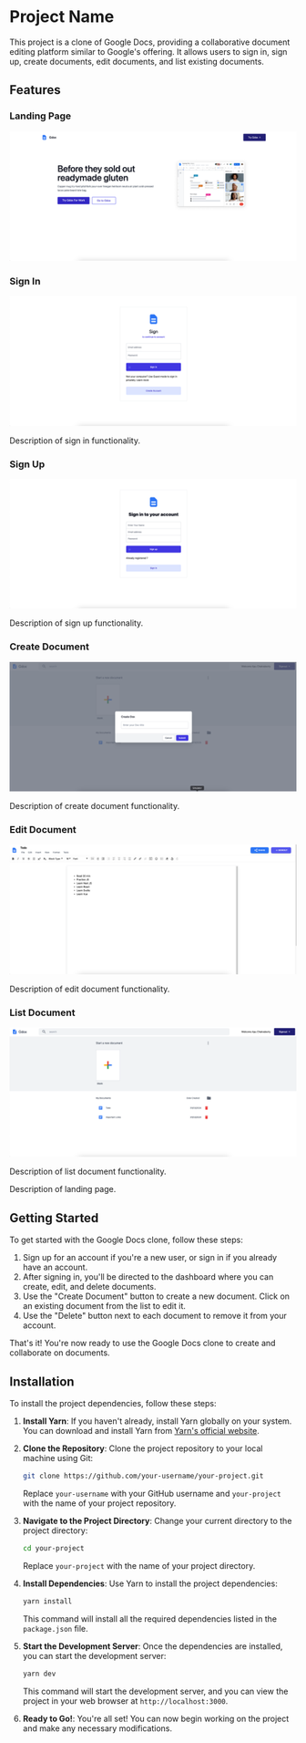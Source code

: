 # Project Name

This project is a clone of Google Docs, providing a collaborative document editing platform similar to Google's offering. It allows users to sign in, sign up, create documents, edit documents, and list existing documents.

## Features

### Landing Page

![Landing Page](./landing.png)

### Sign In

![Sign In](./signin.png)

Description of sign in functionality.

### Sign Up

![Sign Up](./signup.png)

Description of sign up functionality.

### Create Document

![Create Document](./createdoc.png)

Description of create document functionality.

### Edit Document

![Edit Document](./editdoc.png)

Description of edit document functionality.

### List Document

![List Document](./listdoc.png)

Description of list document functionality.

Description of landing page.

## Getting Started

To get started with the Google Docs clone, follow these steps:

1. Sign up for an account if you're a new user, or sign in if you already have an account.
2. After signing in, you'll be directed to the dashboard where you can create, edit, and delete documents.
3. Use the "Create Document" button to create a new document.
   Click on an existing document from the list to edit it.
4. Use the "Delete" button next to each document to remove it from your account.

That's it! You're now ready to use the Google Docs clone to create and collaborate on documents.

## Installation

To install the project dependencies, follow these steps:

1. **Install Yarn**: If you haven't already, install Yarn globally on your system. You can download and install Yarn from [Yarn's official website](https://yarnpkg.com/getting-started/install).

2. **Clone the Repository**: Clone the project repository to your local machine using Git:

   ```bash
   git clone https://github.com/your-username/your-project.git
   ```

   Replace `your-username` with your GitHub username and `your-project` with the name of your project repository.

3. **Navigate to the Project Directory**: Change your current directory to the project directory:

   ```bash
   cd your-project
   ```

   Replace `your-project` with the name of your project directory.

4. **Install Dependencies**: Use Yarn to install the project dependencies:

   ```bash
   yarn install
   ```

   This command will install all the required dependencies listed in the `package.json` file.

5. **Start the Development Server**: Once the dependencies are installed, you can start the development server:

   ```bash
   yarn dev
   ```

   This command will start the development server, and you can view the project in your web browser at `http://localhost:3000`.

6. **Ready to Go!**: You're all set! You can now begin working on the project and make any necessary modifications.
